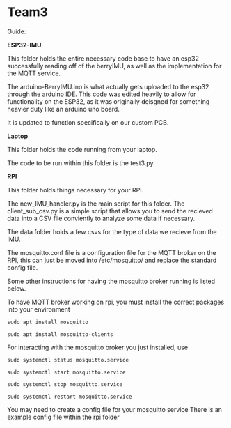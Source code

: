 # Team3

Guide:

**ESP32-IMU**

This folder holds the entire necessary code base to have an esp32 successfully reading off of the berryIMU, as well as the implementation for the MQTT service.

The arduino-BerryIMU.ino is what actually gets uploaded to the esp32 through the arduino IDE. This code was edited heavily to allow for functionality on the ESP32, as it was originally deisgned for something heavier duty like an arduino uno board.

It is updated to function specifically on our custom PCB.

**Laptop**

This folder holds the code running from your laptop.

The code to be run within this folder is the test3.py

**RPI**

This folder holds things necessary for your RPI. 

The new_IMU_handler.py is the main script for this folder. The client_sub_csv.py is a simple script that allows you to send the recieved data into a CSV file conviently to analyze some data if necessary.

The data folder holds a few csvs for the type of data we recieve from the IMU.

The mosquitto.conf file is a configuration file for the MQTT broker on the RPI, this can just be moved into /etc/mosquitto/ and replace the standard config file.

Some other instructions for having the mosquitto broker running is listed below.

To have MQTT broker working on rpi, you must install the correct packages into your environment

`sudo apt install mosquitto`

`sudo apt install mosquitto-clients`

For interacting with the mosquitto broker you just installed, use

`sudo systemctl status mosquitto.service`

`sudo systemctl start mosquitto.service`

`sudo systemctl stop mosquitto.service`

`sudo systemctl restart mosquitto.service `

You may need to create a config file for your mosquitto service
There is an example config file within the rpi folder
